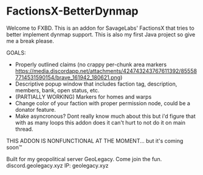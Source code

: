 # FactionsX-BetterDynmap
Welcome to FXBD. This is an addon for SavageLabs' FactionsX that tries to better implement dynmap support. 
This is also my first Java project so give me a break please.

GOALS:
- Properly outlined claims (no crappy per-chunk area markers https://media.discordapp.net/attachments/424743243767611392/855587714531590154/brave_161942_180621.png)
- Descriptive popup window that includes faction tag, description, members, bank, open status, etc.
- (PARTIALLY WORKING) Markers for homes and warps
- Change color of your faction with proper permission node, could be a donator feature.
- Make asyncronous? Dont really know much about this but i'd figure that with as many loops this addon does it can't hurt to not do it on main thread.

THIS ADDON IS NONFUNCTIONAL AT THE MOMENT...
but it's coming soon™

Built for my geopolitical server GeoLegacy. 
Come join the fun. discord.geolegacy.xyz
IP: geolegacy.xyz
